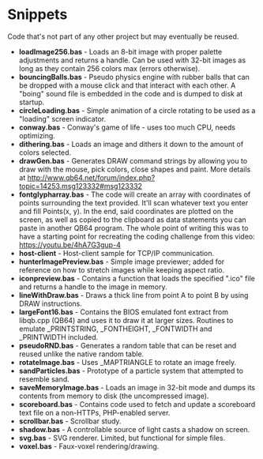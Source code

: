 # Snippets
Code that's not part of any other project but may eventually be reused.

* **loadImage256.bas** - Loads an 8-bit image with proper palette adjustments and returns a handle. Can be used with 32-bit images as long as they contain 256 colors max (errors otherwise).
* **bouncingBalls.bas** - Pseudo physics engine with rubber balls that can be dropped with a mouse click and that interact with each other. A "boing" sound file is embedded in the code and is dumped to disk at startup.
* **circleLoading.bas** - Simple animation of a circle rotating to be used as a "loading" screen indicator.
* **conway.bas** - Conway's game of life - uses too much CPU, needs optimizing.
* **dithering.bas** - Loads an image and dithers it down to the amount of colors selected.
* **drawGen.bas** - Generates DRAW command strings by allowing you to draw with the mouse, pick colors, close shapes and paint. More details at http://www.qb64.net/forum/index.php?topic=14253.msg123332#msg123332 
* **fontglypharray.bas** - The code will create an array with coordinates of points surrounding the text provided. It'll scan whatever text you enter and fill Points(x, y). In the end, said coordinates are plotted on the screen, as well as copied to the clipboard as data statements you can paste in another QB64 program. The whole point of writing this was to have a starting point for recreating the coding challenge from this video: https://youtu.be/4hA7G3gup-4
* **host-client** - Host-client sample for TCP/IP communication.
* **hunterImagePreview.bas** - Simple image previewer; added for reference on how to stretch images while keeping aspect ratio.
* **iconpreview.bas** - Contains a function that loads the specified ".ico" file and returns a handle to the image in memory.
* **lineWithDraw.bas** - Draws a thick line from point A to point B by using DRAW instructions.
* **largeFont16.bas** - Contains the BIOS emulated font extract from libqb.cpp (QB64) and uses it to draw it at larger sizes. Routines to emulate _PRINTSTRING, _FONTHEIGHT, _FONTWIDTH and _PRINTWIDTH included.
* **pseudoRND.bas** - Generates a random table that can be reset and reused unlike the native random table.
* **rotateImage.bas** - Uses _MAPTRIANGLE to rotate an image freely.
* **sandParticles.bas** - Prototype of a particle system that attempted to resemble sand.
* **saveMemoryImage.bas** - Loads an image in 32-bit mode and dumps its contents from memory to disk (the uncompressed image).
* **scoreboard.bas** - Contains code used to fetch and update a scoreboard text file on a non-HTTPs, PHP-enabled server.
* **scrollbar.bas** - Scrollbar study.
* **shadow.bas** - A controllable source of light casts a shadow on screen.
* **svg.bas** - SVG renderer. Limited, but functional for simple files.
* **voxel.bas** - Faux-voxel rendering/drawing.